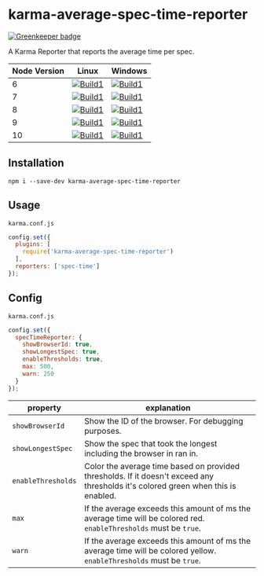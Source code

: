 # karma-average-spec-time-reporter

[![Greenkeeper badge](https://badges.greenkeeper.io/beyerleinf/karma-average-spec-time-reporter.svg)](https://greenkeeper.io/)

A Karma Reporter that reports the average time per spec.

| Node Version | Linux | Windows |
| ----- | ----- | ----- |
|6|[![Build1][1]][11]|[![Build1][6]][11]|
|7|[![Build1][2]][11]|[![Build1][7]][11]|
|8|[![Build1][3]][11]|[![Build1][8]][11]|
|9|[![Build1][4]][11]|[![Build1][9]][11]|
|10|[![Build1][5]][11]|[![Build1][10]][11]|

[1]: https://travis-matrix-badges.herokuapp.com/repos/beyerleinf/karma-average-spec-time-reporter/branches/master/1
[2]: https://travis-matrix-badges.herokuapp.com/repos/beyerleinf/karma-average-spec-time-reporter/branches/master/1
[3]: https://travis-matrix-badges.herokuapp.com/repos/beyerleinf/karma-average-spec-time-reporter/branches/master/2
[4]: https://travis-matrix-badges.herokuapp.com/repos/beyerleinf/karma-average-spec-time-reporter/branches/master/3
[5]: https://travis-matrix-badges.herokuapp.com/repos/beyerleinf/karma-average-spec-time-reporter/branches/master/4
[6]: https://travis-matrix-badges.herokuapp.com/repos/beyerleinf/karma-average-spec-time-reporter/branches/master/5
[7]: https://travis-matrix-badges.herokuapp.com/repos/beyerleinf/karma-average-spec-time-reporter/branches/master/7
[8]: https://travis-matrix-badges.herokuapp.com/repos/beyerleinf/karma-average-spec-time-reporter/branches/master/8
[9]: https://travis-matrix-badges.herokuapp.com/repos/beyerleinf/karma-average-spec-time-reporter/branches/master/9
[10]: https://travis-matrix-badges.herokuapp.com/repos/beyerleinf/karma-average-spec-time-reporter/branches/master/10
[11]: https://travis-ci.org/beyerleinf/karma-average-spec-time-reporter

## Installation

``` shell
npm i --save-dev karma-average-spec-time-reporter
```

## Usage

`karma.conf.js`
``` js
config.set({
  plugins: [
    require('karma-average-spec-time-reporter')
  ],
  reporters: ['spec-time']
});
```

## Config

`karma.conf.js`
``` js
config.set({
  specTimeReporter: {
    showBrowserId: true,
    showLongestSpec: true,
    enableThresholds: true,
    max: 500,
    warn: 250
  }
});
```

|property|explanation|
|-----|-----|
|`showBrowserId`|Show the ID of the browser. For debugging purposes.|
|`showLongestSpec`|Show the spec that took the longest including the browser in ran in.|
|`enableThresholds`|Color the average time based on provided thresholds. If it doesn't exceed any thresholds it's colored green when this is enabled.|
|`max`|If the average exceeds this amount of ms the average time will be colored red. `enableThresholds` must be `true`.|
|`warn`|If the average exceeds this amount of ms the average time will be colored yellow. `enableThresholds` must be `true`.|
